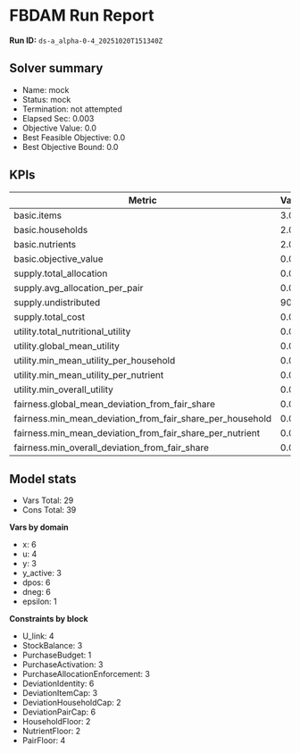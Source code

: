 # FBDAM Run Report

**Run ID:** `ds-a_alpha-0-4_20251020T151340Z`

## Solver summary
- Name: mock
- Status: mock
- Termination: not attempted
- Elapsed Sec: 0.003
- Objective Value: 0.0
- Best Feasible Objective: 0.0
- Best Objective Bound: 0.0

## KPIs
| Metric | Value |
|---|---|
| basic.items | 3.0 |
| basic.households | 2.0 |
| basic.nutrients | 2.0 |
| basic.objective_value | 0.0 |
| supply.total_allocation | 0.0 |
| supply.avg_allocation_per_pair | 0.0 |
| supply.undistributed | 90.0 |
| supply.total_cost | 0.0 |
| utility.total_nutritional_utility | 0.0 |
| utility.global_mean_utility | 0.0 |
| utility.min_mean_utility_per_household | 0.0 |
| utility.min_mean_utility_per_nutrient | 0.0 |
| utility.min_overall_utility | 0.0 |
| fairness.global_mean_deviation_from_fair_share | 0.0 |
| fairness.min_mean_deviation_from_fair_share_per_household | 0.0 |
| fairness.min_mean_deviation_from_fair_share_per_nutrient | 0.0 |
| fairness.min_overall_deviation_from_fair_share | 0.0 |

## Model stats
- Vars Total: 29
- Cons Total: 39

**Vars by domain**
- x: 6
- u: 4
- y: 3
- y_active: 3
- dpos: 6
- dneg: 6
- epsilon: 1

**Constraints by block**
- U_link: 4
- StockBalance: 3
- PurchaseBudget: 1
- PurchaseActivation: 3
- PurchaseAllocationEnforcement: 3
- DeviationIdentity: 6
- DeviationItemCap: 3
- DeviationHouseholdCap: 2
- DeviationPairCap: 6
- HouseholdFloor: 2
- NutrientFloor: 2
- PairFloor: 4
